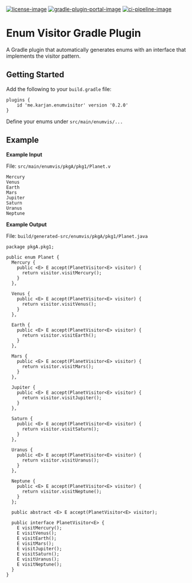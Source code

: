 [license-image]: https://img.shields.io/github/license/karjanme/enum-visitor-gradle-plugin?label=License
[license-url]: https://github.com/karjanme/enum-visitor-gradle-plugin/blob/main/LICENSE

[gradle-plugin-portal-image]: https://img.shields.io/gradle-plugin-portal/v/me.karjan.enumvisitor?label=Gradle%20Plugin%20Portal
[gradle-plugin-portal-url]: https://plugins.gradle.org/plugin/me.karjan.enumvisitor

[ci-pipeline-image]: https://github.com/karjanme/enum-visitor-gradle-plugin/actions/workflows/ci.yml/badge.svg?branch=main
[ci-pipeline-url]: https://github.com/karjanme/enum-visitor-gradle-plugin/actions/workflows/ci.yml

[![license-image]][license-url]
[![gradle-plugin-portal-image]][gradle-plugin-portal-url]
[![ci-pipeline-image]][ci-pipeline-url]


# Enum Visitor Gradle Plugin

A Gradle plugin that automatically generates enums with an interface that implements the visitor pattern.


## Getting Started

Add the following to your `build.gradle` file:
```
plugins {
    id 'me.karjan.enumvisitor' version '0.2.0'
}
```

Define your enums under `src/main/enumvis/...`


## Example

**Example Input**

File: `src/main/enumvis/pkgA/pkg1/Planet.v`
```
Mercury
Venus
Earth
Mars
Jupiter
Saturn
Uranus
Neptune
```

**Example Output**

File: `build/generated-src/enumvis/pkgA/pkg1/Planet.java`
```
package pkgA.pkg1;

public enum Planet {
  Mercury {
    public <E> E accept(PlanetVisitor<E> visitor) {
      return visitor.visitMercury();
    }
  },

  Venus {
    public <E> E accept(PlanetVisitor<E> visitor) {
      return visitor.visitVenus();
    }
  },

  Earth {
    public <E> E accept(PlanetVisitor<E> visitor) {
      return visitor.visitEarth();
    }
  },

  Mars {
    public <E> E accept(PlanetVisitor<E> visitor) {
      return visitor.visitMars();
    }
  },

  Jupiter {
    public <E> E accept(PlanetVisitor<E> visitor) {
      return visitor.visitJupiter();
    }
  },

  Saturn {
    public <E> E accept(PlanetVisitor<E> visitor) {
      return visitor.visitSaturn();
    }
  },

  Uranus {
    public <E> E accept(PlanetVisitor<E> visitor) {
      return visitor.visitUranus();
    }
  },

  Neptune {
    public <E> E accept(PlanetVisitor<E> visitor) {
      return visitor.visitNeptune();
    }
  };

  public abstract <E> E accept(PlanetVisitor<E> visitor);

  public interface PlanetVisitor<E> {
    E visitMercury();
    E visitVenus();
    E visitEarth();
    E visitMars();
    E visitJupiter();
    E visitSaturn();
    E visitUranus();
    E visitNeptune();
  }
}
```
